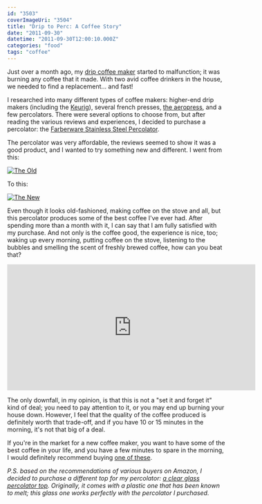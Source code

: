 ```yaml
---
id: "3503"
coverImageUri: "3504"
title: "Drip to Perc: A Coffee Story"
date: "2011-09-30"
datetime: "2011-09-30T12:00:10.000Z"
categories: "food"
tags: "coffee"
---
```


Just over a month ago, my [drip coffee maker](http://www.amazon.com/Ge-12-cup-Digital-Coffee-Maker/dp/B001J15TVY/ref=sr_1_3?ie=UTF8&qid=1317360704&sr=8-3 "Ge 12-cup Digital Coffee Maker") started to malfunction; it was burning any coffee that it made. With two avid coffee drinkers in the house, we needed to find a replacement… and fast!

I researched into many different types of coffee makers: higher-end drip makers (including the [Keurig](http://www.keurig.com/ "Keurig")), several french presses, [the aeropress](http://aerobie.com/products/aeropress.htm), and a few percolators. There were several options to choose from, but after reading the various reviews and experiences, I decided to purchase a percolator: the [Farberware Stainless Steel Percolator](http://www.amazon.com/gp/product/B00005NCWQ "Farberware 50124 Classic Yosemite Stainless Steel Percolator on Amazon.com").

The percolator was very affordable, the reviews seemed to show it was a good product, and I wanted to try something new and different. I went from this:

[![](http://assets.brandonmartinez.com/brandonmartinez/2011/09/20110812003-575x383.jpg "The Old")](http://assets.brandonmartinez.com/brandonmartinez/2011/09/20110812003.jpg)

To this:

[![](http://assets.brandonmartinez.com/brandonmartinez/2011/09/20110812007-575x383.jpg "The New")](http://assets.brandonmartinez.com/brandonmartinez/2011/09/20110812007.jpg)

Even though it looks old-fashioned, making coffee on the stove and all, but this percolator produces some of the best coffee I've ever had. After spending more than a month with it, I can say that I am fully satisfied with my purchase. And not only is the coffee good, the experience is nice, too; waking up every morning, putting coffee on the stove, listening to the bubbles and smelling the scent of freshly brewed coffee, how can you beat that?

<iframe src="http://www.youtube.com/embed/n3BOMal697E?rel=0&amp;hd=1" frameborder="0" width="574" height="292"></iframe>

The only downfall, in my opinion, is that this is not a "set it and forget it" kind of deal; you need to pay attention to it, or you may end up burning your house down. However, I feel that the quality of the coffee produced is definitely worth that trade-off, and if you have 10 or 15 minutes in the morning, it's not that big of a deal.

If you're in the market for a new coffee maker, you want to have some of the best coffee in your life, and you have a few minutes to spare in the morning, I would definitely recommend buying [one of these](http://www.amazon.com/gp/product/B00005NCWQ "Farberware 50124 Classic Yosemite Stainless Steel Percolator on Amazon.com").

_P.S. based on the recommendations of various buyers on Amazon, I decided to purchase a different top for my percolator: [a clear glass percolator top](http://www.amazon.com/gp/product/B0007Y8MDG "Clear glass percolator top, fits Farberware, etc. on Amazon.com"). Originally, it comes with a plastic one that has been known to melt; this glass one works perfectly with the percolator I purchased._
